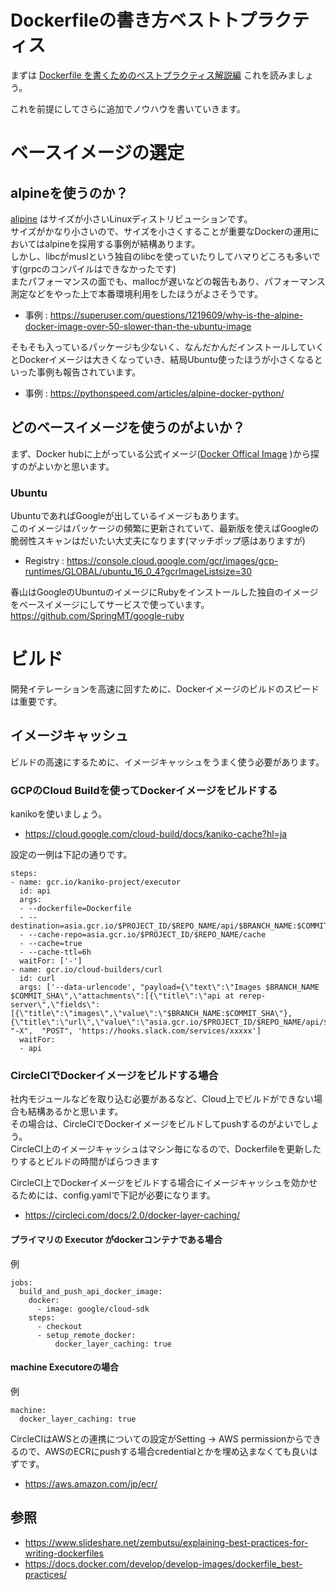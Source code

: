 # Dockerfileの書き方ベストトプラクティス
まずは [Dockerfile を書くためのベストプラクティス解説編](https://www.slideshare.net/zembutsu/explaining-best-practices-for-writing-dockerfiles) これを読みましょう。

これを前提にしてさらに追加でノウハウを書いていきます。

# ベースイメージの選定
## alpineを使うのか？
[alipine](https://alpinelinux.org/) はサイズが小さいLinuxディストリビューションです。 <br>
サイズがかなり小さいので、サイズを小さくすることが重要なDockerの運用においてはalpineを採用する事例が結構あります。 <br>
しかし、libcがmuslという独自のlibcを使っていたりしてハマりどころも多いです(grpcのコンパイルはできなかったです) <br>
またパフォーマンスの面でも、mallocが遅いなどの報告もあり、パフォーマンス測定などをやった上で本番環境利用をしたほうがよさそうです。 <br>
* 事例 : https://superuser.com/questions/1219609/why-is-the-alpine-docker-image-over-50-slower-than-the-ubuntu-image

そもそも入っているパッケージも少ないく、なんだかんだインストールしていくとDockerイメージは大きくなっていき、結局Ubuntu使ったほうが小さくなるといった事例も報告されています。
* 事例 : https://pythonspeed.com/articles/alpine-docker-python/

## どのベースイメージを使うのがよいか？
まず、Docker hubに上がっている公式イメージ([Docker Offical Image](https://docs.docker.com/docker-hub/official_images/) )から探すのがよいかと思います。

### Ubuntu
UbuntuであればGoogleが出しているイメージもあります。<br>
このイメージはパッケージの頻繁に更新されていて、最新版を使えばGoogleの脆弱性スキャンはだいたい大丈夫になります(マッチポップ感はありますが)
* Registry : https://console.cloud.google.com/gcr/images/gcp-runtimes/GLOBAL/ubuntu_16_0_4?gcrImageListsize=30

春山はGoogleのUbuntuのイメージにRubyをインストールした独自のイメージをベースイメージにしてサービスで使っています。<br>
https://github.com/SpringMT/google-ruby

# ビルド
開発イテレーションを高速に回すために、Dockerイメージのビルドのスピードは重要です。

## イメージキャッシュ
ビルドの高速にするために、イメージキャッシュをうまく使う必要があります。

### GCPのCloud Buildを使ってDockerイメージをビルドする
kanikoを使いましょう。

* https://cloud.google.com/cloud-build/docs/kaniko-cache?hl=ja

設定の一例は下記の通りです。

```
steps:	
- name: gcr.io/kaniko-project/executor	
  id: api	
  args:	
  - --dockerfile=Dockerfile	
  - --destination=asia.gcr.io/$PROJECT_ID/$REPO_NAME/api/$BRANCH_NAME:$COMMIT_SHA	
  - --cache-repo=asia.gcr.io/$PROJECT_ID/$REPO_NAME/cache	
  - --cache=true	
  - --cache-ttl=6h
  waitFor: ['-']
- name: gcr.io/cloud-builders/curl	
  id: curl
  args: ['--data-urlencode', "payload={\"text\":\"Images $BRANCH_NAME $COMMIT_SHA\",\"attachments\":[{\"title\":\"api at rerep-server\",\"fields\":[{\"title\":\"images\",\"value\":\"$BRANCH_NAME:$COMMIT_SHA\"},{\"title\":\"url\",\"value\":\"asia.gcr.io/$PROJECT_ID/$REPO_NAME/api/$BRANCH_NAME:$COMMIT_SHA\"}]}]}", "-X",  "POST", 'https://hooks.slack.com/services/xxxxx']	
  waitFor:	
  - api
```


### CircleCIでDockerイメージをビルドする場合
社内モジュールなどを取り込む必要があるなど、Cloud上でビルドができない場合も結構あるかと思います。<br>
その場合は、CircleCIでDockerイメージをビルドしてpushするのがよいでしょう。<br>
CircleCI上のイメージキャッシュはマシン毎になるので、Dockerfileを更新したりするとビルドの時間がばらつきます<br>

CircleCI上でDockerイメージをビルドする場合にイメージキャッシュを効かせるためには、config.yamlで下記が必要になります。<br>

* https://circleci.com/docs/2.0/docker-layer-caching/

#### プライマリの Executor がdockerコンテナである場合
例
```
jobs:
  build_and_push_api_docker_image:
    docker:
      - image: google/cloud-sdk
    steps:
      - checkout
      - setup_remote_docker:
          docker_layer_caching: true
```

#### machine Executoreの場合
例
```
machine:
  docker_layer_caching: true 
```



CircleCIはAWSとの連携についての設定がSetting -> AWS permissionからできるので、AWSのECRにpushする場合credentialとかを埋め込まなくても良いはずです。
* https://aws.amazon.com/jp/ecr/


## 参照
* https://www.slideshare.net/zembutsu/explaining-best-practices-for-writing-dockerfiles
* https://docs.docker.com/develop/develop-images/dockerfile_best-practices/
